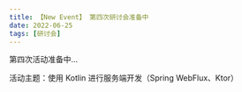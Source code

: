 ```yaml
---
title: 【New Event】 第四次研讨会准备中
date: 2022-06-25
tags: [研讨会]
---
```


第四次活动准备中...

活动主题：使用 Kotlin 进行服务端开发（Spring WebFlux、Ktor）
